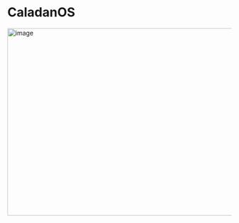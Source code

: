 # CaladanOS
<img width="721" height="422" alt="image" src="https://github.com/user-attachments/assets/88bdb66f-4c9c-4d31-b2da-82d381cb4584" />
